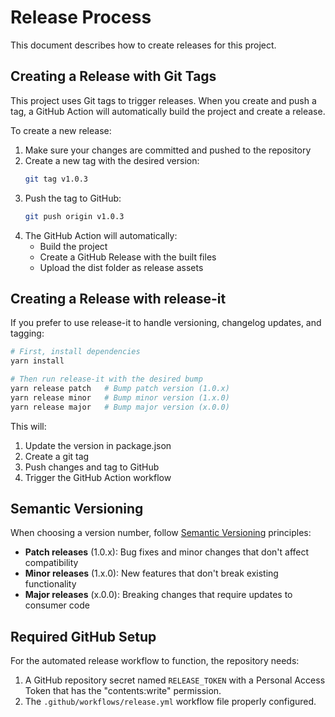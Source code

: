 # Release Process

This document describes how to create releases for this project.

## Creating a Release with Git Tags

This project uses Git tags to trigger releases. When you create and push a tag, a GitHub Action will automatically build the project and create a release.

To create a new release:

1. Make sure your changes are committed and pushed to the repository
2. Create a new tag with the desired version:
   ```bash
   git tag v1.0.3
   ```
3. Push the tag to GitHub:
   ```bash
   git push origin v1.0.3
   ```
4. The GitHub Action will automatically:
   - Build the project
   - Create a GitHub Release with the built files
   - Upload the dist folder as release assets

## Creating a Release with release-it

If you prefer to use release-it to handle versioning, changelog updates, and tagging:

```bash
# First, install dependencies
yarn install

# Then run release-it with the desired bump
yarn release patch   # Bump patch version (1.0.x)
yarn release minor   # Bump minor version (1.x.0)
yarn release major   # Bump major version (x.0.0)
```

This will:
1. Update the version in package.json
2. Create a git tag
3. Push changes and tag to GitHub
4. Trigger the GitHub Action workflow

## Semantic Versioning

When choosing a version number, follow [Semantic Versioning](https://semver.org/) principles:

- **Patch releases** (1.0.x): Bug fixes and minor changes that don't affect compatibility
- **Minor releases** (1.x.0): New features that don't break existing functionality
- **Major releases** (x.0.0): Breaking changes that require updates to consumer code

## Required GitHub Setup

For the automated release workflow to function, the repository needs:

1. A GitHub repository secret named `RELEASE_TOKEN` with a Personal Access Token that has the "contents:write" permission.
2. The `.github/workflows/release.yml` workflow file properly configured.
